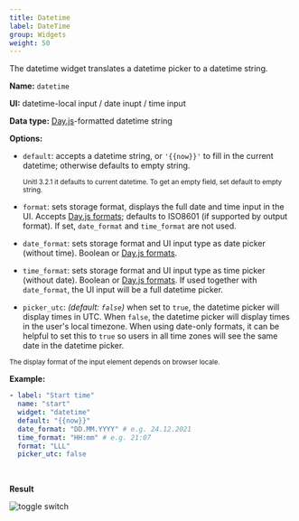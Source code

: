```yaml
---
title: Datetime
label: DateTime
group: Widgets
weight: 50
---
```


The datetime widget translates a datetime picker to a datetime string.

**Name:** `datetime`

**UI:** datetime-local input / date inupt / time input

**Data type:** [Day.js](https://day.js.org/)-formatted datetime string

**Options:**

  - `default`: accepts a datetime string, or `'{{now}}'` to fill in the current datetime; otherwise defaults to empty string.
    
    <small>Unitl 3.2.1 it defaults to current datetime. To get an empty field, set default to empty string.</small>
  - `format`: sets storage format, displays the full date and time input in the UI. Accepts [Day.js formats](https://day.js.org/docs/en/display/format); defaults to ISO8601 (if supported by output format). If set, `date_format` and `time_format` are not used.
  - `date_format`: sets storage format and UI input type as date picker (without time). Boolean or [Day.js formats](https://day.js.org/docs/en/display/format). 
  - `time_format`: sets storage format and UI input type as time picker (without date). Boolean or [Day.js formats](https://day.js.org/docs/en/display/format). If used together with `date_format`, the UI input will be a full datetime picker.
  - `picker_utc`: _(default: `false`)_ when set to `true`, the datetime picker will display times in UTC. When `false`, the datetime picker will display times in the user's local timezone. When using date-only formats, it can be helpful to set this to `true` so users in all time zones will see the same date in the datetime picker.

  <small>The display format of the input element depends on browser locale.</small>

**Example:**
  ```yaml
  - label: "Start time"
    name: "start"
    widget: "datetime"
    default: "{{now}}"
    date_format: "DD.MM.YYYY" # e.g. 24.12.2021
    time_format: "HH:mm" # e.g. 21:07
    format: "LLL"
    picker_utc: false
  ```

<br>

**Result**

![toggle switch](/img/widget-datetime.png)
